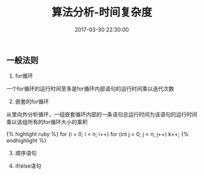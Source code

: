 ﻿---
layout:     post
title:      算法分析-时间复杂度
date:       2017-03-30 22:30:00
categories: Algorithm
---

## 一般法则

1. for循环

一个for循环的运行时间至多是for循环内部语句的运行时间乘以迭代次数

2. 嵌套的for循环

从里向外分析循环，一组嵌套循环内部的一条语句总运行时间为该语句的运行时间乘以该组所有的for循环大小的乘积

{% highlight ruby %}
for (i = 0; i < n; i++)
    for (int j = 0; j < n; j++)
        k++;
{% endhighlight %}

3. 顺序语句

4. if/else语句

